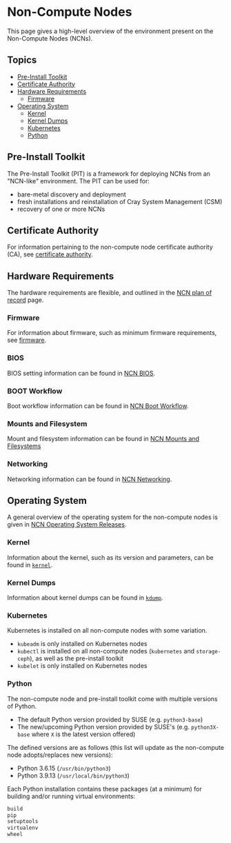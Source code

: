 # Non-Compute Nodes

This page gives a high-level overview of the environment present on the Non-Compute Nodes (NCNs).

## Topics

* [Pre-Install Toolkit](#pre-install-toolkit)
* [Certificate Authority](#certificate-authority)
* [Hardware Requirements](#hardware-requirements)
  * [Firmware](#firmware)
* [Operating System](#operating-system)
  * [Kernel](#kernel)
  * [Kernel Dumps](#kernel-dumps)
  * [Kubernetes](#kubernetes)
  * [Python](#python)

## Pre-Install Toolkit

The Pre-Install Toolkit (PIT) is a framework for deploying NCNs from an "NCN-like" environment. The PIT can
be used for:

* bare-metal discovery and deployment
* fresh installations and reinstallation of Cray System Management (CSM)
* recovery of one or more NCNs

## Certificate Authority

For information pertaining to the non-compute node certificate authority (CA), see [certificate authority](certificate_authority.md).

## Hardware Requirements

The hardware requirements are flexible, and outlined in the [NCN plan of record](ncn_plan_of_record.md) page.

### Firmware

For information about firmware, such as minimum firmware requirements, see [firmware](./ncn_firmware.md).

### BIOS

BIOS setting information can be found in [NCN BIOS](ncn_bios.md).

### BOOT Workflow

Boot workflow information can be found in [NCN Boot Workflow](ncn_boot_workflow.md).

### Mounts and Filesystem

Mount and filesystem information can be found in [NCN Mounts and Filesystems](ncn_mounts_and_filesystems.md)

### Networking

Networking information can be found in [NCN Networking](ncn_networking.md).

## Operating System

A general overview of the operating system for the non-compute nodes is given in [NCN Operating System Releases](ncn_operating_system_releases.md).

### Kernel

Information about the kernel, such as its version and parameters, can be found in [`kernel`](./ncn_kernel.md).

### Kernel Dumps

Information about kernel dumps can be found in [`kdump`](./ncn_kdump.md).

### Kubernetes

Kubernetes is installed on all non-compute nodes with some variation.

* `kubeadm` is only installed on Kubernetes nodes
* `kubectl` is installed on all non-compute nodes (`kubernetes` and `storage-ceph`), as well as the pre-install toolkit
* `kubelet` is only installed on Kubernetes nodes

### Python

The non-compute node and pre-install toolkit come with multiple versions of Python.

* The default Python version provided by SUSE (e.g. `python3-base`)
* The new/upcoming Python version provided by SUSE's (e.g. `python3X-base` where `X` is the latest version offered)

The defined versions are as follows (this list will update as the non-compute node adopts/replaces new versions):

* Python 3.6.15 (`/usr/bin/python3`)
* Python 3.9.13 (`/usr/local/bin/python3`)

Each Python installation contains these packages (at a minimum) for building and/or running virtual environments:

```bash
build
pip
setuptools
virtualenv
wheel
```
